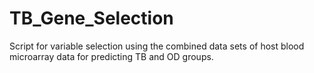 # TB_Gene_Selection
Script for variable selection using the combined data sets of host blood microarray data for predicting TB and OD groups.
